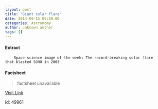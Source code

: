```yaml
---
layout: post
title: "Giant solar flare"
date: 2014-09-15 09:59:00
categories: Astronomy
author: unknown author
tags: []
---
```



#### Extract
>
							
				
		
		Space science image of the week: The record-breaking solar flare that blasted SOHO in 2003
	

#### Factsheet
>factsheet unavailable

[Visit Link](http://www.esa.int/spaceinimages/Images/2014/11/Giant_solar_flare)

id:   49961
